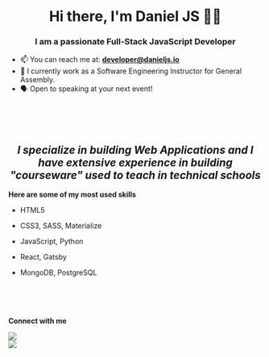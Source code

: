 <!--
**myDeveloperJourney/myDeveloperJourney** is a ✨ _special_ ✨ repository because its `README.md` (this file) appears on your GitHub profile. -->

<h1 align="center">Hi there, I'm Daniel JS 👨‍💻</h1>
<h3 align="center">I am a passionate Full-Stack JavaScript Developer</h3>

- 📫  You can reach me at: **developer@danieljs.io**
- 🏫 I currently work as a Software Engineering Instructor for General Assembly.
- 🗣  Open to speaking at your next event!


<br>
<br>
<br>

<h2 align="center"><i>I specialize in building Web Applications and I have extensive experience in building "courseware" used to teach in technical schools</i></h2>

<b>Here are some of my most used skills</b>

- HTML5

- CSS3, SASS, Materialize

- JavaScript, Python

- React, Gatsby

- MongoDB, PostgreSQL 

<br>
<br>
<br>

<b>Connect with me</b>


[<img src="https://img.shields.io/badge/linkedin-%230077B5.svg?&style=for-the-badge&logo=linkedin&logoColor=white" />](https://www.linkedin.com/in/daniel-j-scott/)
<br>
[<img src="https://img.shields.io/badge/YouTube-Check%20Out%20My%20Channel-red" />](https://www.youtube.com/channel/UCmPSUtVgth9zyXpzOM5lNFQ)

